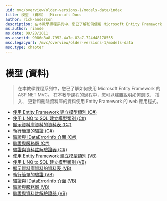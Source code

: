```yaml
---
uid: mvc/overview/older-versions-1/models-data/index
title: 模型 （資料） |Microsoft Docs
author: rick-anderson
description: 在本教學課程系列中，您已了解如何使用 Microsoft Entity Framework 的 ASP.NET MVC。 在本教學課程的過程中，您可以建置 web 應用程式...
ms.author: riande
ms.date: 09/28/2011
ms.assetid: 9086d8a8-7952-4a7e-82a7-724d48178555
msc.legacyurl: /mvc/overview/older-versions-1/models-data
msc.type: chapter
---
```

<a name="models-data"></a>模型 (資料)
====================
> 在本教學課程系列中，您已了解如何使用 Microsoft Entity Framework 的 ASP.NET MVC。 在本教學課程的過程中，您可以建置說明如何選取、 插入、 更新和刪除資料庫的資料使用 Entity Framework 的 web 應用程式。


- [使用 Entity Framework 建立模型類別 (C#)](creating-model-classes-with-the-entity-framework-cs.md)
- [使用 LINQ to SQL 建立模型類別 (C#)](creating-model-classes-with-linq-to-sql-cs.md)
- [顯示資料庫資料的資料表 (C#)](displaying-a-table-of-database-data-cs.md)
- [執行簡單的驗證 (C#)](performing-simple-validation-cs.md)
- [驗證與 IDataErrorInfo 介面 (C#)](validating-with-the-idataerrorinfo-interface-cs.md)
- [驗證與服務層 (C#)](validating-with-a-service-layer-cs.md)
- [驗證與資料註解驗證器 (C#)](validation-with-the-data-annotation-validators-cs.md)
- [使用 Entity Framework 建立模型類別 (VB)](creating-model-classes-with-the-entity-framework-vb.md)
- [使用 LINQ to SQL 建立模型類別 (VB)](creating-model-classes-with-linq-to-sql-vb.md)
- [顯示資料庫資料的資料表 (VB)](displaying-a-table-of-database-data-vb.md)
- [執行簡單的驗證 (VB)](performing-simple-validation-vb.md)
- [驗證與 IDataErrorInfo 介面 (VB)](validating-with-the-idataerrorinfo-interface-vb.md)
- [驗證與服務層 (VB)](validating-with-a-service-layer-vb.md)
- [驗證與資料註解驗證器 (VB)](validation-with-the-data-annotation-validators-vb.md)
